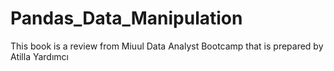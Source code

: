 # Pandas_Data_Manipulation
This book is a review from Miuul Data Analyst Bootcamp that is prepared by Atilla Yardımcı
